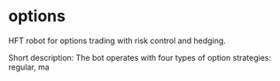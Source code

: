 # options
HFT robot for options trading with risk control and hedging.

Short description:
The bot operates with four types of option strategies: regular, ma